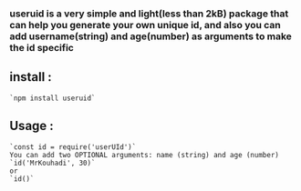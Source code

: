 ### useruid is a very simple and light(less than 2kB) package that can help you generate your own unique id, and also you can add username(string) and age(number) as arguments to make the id specific

## install :
    `npm install useruid`
## Usage :
    
    `const id = require('userUId')`
    You can add two OPTIONAL arguments: name (string) and age (number)
    `id('MrKouhadi', 30)`
    or
    `id()`
